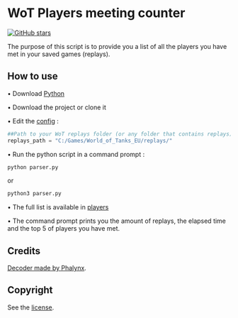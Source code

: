 # WoT Players meeting counter

[![GitHub stars](https://img.shields.io/github/stars/LockBlock-dev/wot-replays-users-met-counter.svg)](https://github.com/LockBlock-dev/wot-replays-users-met-counter/stargazers)

The purpose of this script is to provide you a list of all the players you have met in your saved games (replays).


## How to use

• Download [Python](https://www.python.org/downloads/)

• Download the project or clone it

• Edit the [config](./config.py) :
```python
##Path to your WoT replays folder (or any folder that contains replays)
replays_path = "C:/Games/World_of_Tanks_EU/replays/"
```

• Run the python script in a command prompt :
```bash
python parser.py
```
or
```bash
python3 parser.py
```

• The full list is available in [players](./players.json)

• The command prompt prints you the amount of replays, the elapsed time and the top 5 of players you have met.


## Credits

[Decoder made by Phalynx](https://github.com/Phalynx/wotdecoder/blob/master/wotdecoder.py).


## Copyright

See the [license](/LICENSE).